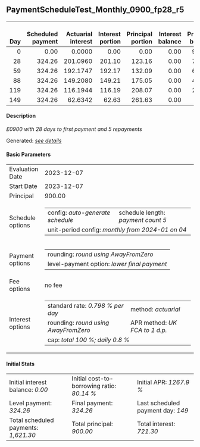 <h2>PaymentScheduleTest_Monthly_0900_fp28_r5</h2>
<table>
    <thead style="vertical-align: bottom;">
        <th style="text-align: right;">Day</th>
        <th style="text-align: right;">Scheduled payment</th>
        <th style="text-align: right;">Actuarial interest</th>
        <th style="text-align: right;">Interest portion</th>
        <th style="text-align: right;">Principal portion</th>
        <th style="text-align: right;">Interest balance</th>
        <th style="text-align: right;">Principal balance</th>
        <th style="text-align: right;">Total actuarial interest</th>
        <th style="text-align: right;">Total interest</th>
        <th style="text-align: right;">Total principal</th>
    </thead>
    <tr style="text-align: right;">
        <td class="ci00">0</td>
        <td class="ci01" style="white-space: nowrap;">0.00</td>
        <td class="ci02">0.0000</td>
        <td class="ci03">0.00</td>
        <td class="ci04">0.00</td>
        <td class="ci05">0.00</td>
        <td class="ci06">900.00</td>
        <td class="ci07">0.0000</td>
        <td class="ci08">0.00</td>
        <td class="ci09">0.00</td>
    </tr>
    <tr style="text-align: right;">
        <td class="ci00">28</td>
        <td class="ci01" style="white-space: nowrap;">324.26</td>
        <td class="ci02">201.0960</td>
        <td class="ci03">201.10</td>
        <td class="ci04">123.16</td>
        <td class="ci05">0.00</td>
        <td class="ci06">776.84</td>
        <td class="ci07">201.0960</td>
        <td class="ci08">201.10</td>
        <td class="ci09">123.16</td>
    </tr>
    <tr style="text-align: right;">
        <td class="ci00">59</td>
        <td class="ci01" style="white-space: nowrap;">324.26</td>
        <td class="ci02">192.1747</td>
        <td class="ci03">192.17</td>
        <td class="ci04">132.09</td>
        <td class="ci05">0.00</td>
        <td class="ci06">644.75</td>
        <td class="ci07">393.2707</td>
        <td class="ci08">393.27</td>
        <td class="ci09">255.25</td>
    </tr>
    <tr style="text-align: right;">
        <td class="ci00">88</td>
        <td class="ci01" style="white-space: nowrap;">324.26</td>
        <td class="ci02">149.2080</td>
        <td class="ci03">149.21</td>
        <td class="ci04">175.05</td>
        <td class="ci05">0.00</td>
        <td class="ci06">469.70</td>
        <td class="ci07">542.4787</td>
        <td class="ci08">542.48</td>
        <td class="ci09">430.30</td>
    </tr>
    <tr style="text-align: right;">
        <td class="ci00">119</td>
        <td class="ci01" style="white-space: nowrap;">324.26</td>
        <td class="ci02">116.1944</td>
        <td class="ci03">116.19</td>
        <td class="ci04">208.07</td>
        <td class="ci05">0.00</td>
        <td class="ci06">261.63</td>
        <td class="ci07">658.6731</td>
        <td class="ci08">658.67</td>
        <td class="ci09">638.37</td>
    </tr>
    <tr style="text-align: right;">
        <td class="ci00">149</td>
        <td class="ci01" style="white-space: nowrap;">324.26</td>
        <td class="ci02">62.6342</td>
        <td class="ci03">62.63</td>
        <td class="ci04">261.63</td>
        <td class="ci05">0.00</td>
        <td class="ci06">0.00</td>
        <td class="ci07">721.3073</td>
        <td class="ci08">721.30</td>
        <td class="ci09">900.00</td>
    </tr>
</table>
<h4>Description</h4>
<p><i>£0900 with 28 days to first payment and 5 repayments</i></p>
<p>Generated: <i><a href="../GeneratedDate.md">see details</a></i></p>
<h4>Basic Parameters</h4>
<table>
    <tr>
        <td>Evaluation Date</td>
        <td>2023-12-07</td>
    </tr>
    <tr>
        <td>Start Date</td>
        <td>2023-12-07</td>
    </tr>
    <tr>
        <td>Principal</td>
        <td>900.00</td>
    </tr>
    <tr>
        <td>Schedule options</td>
        <td>
            <table>
                <tr>
                    <td>config: <i>auto-generate schedule</i></td>
                    <td>schedule length: <i><i>payment count</i> 5</i></td>
                </tr>
                <tr>
                    <td colspan="2" style="white-space: nowrap;">unit-period config: <i>monthly from 2024-01 on 04</i></td>
                </tr>
            </table>
        </td>
    </tr>
    <tr>
        <td>Payment options</td>
        <td>
            <table>
                <tr>
                    <td>rounding: <i>round using AwayFromZero</i></td>
                </tr>
                <tr>
                    <td>level-payment option: <i>lower&nbsp;final&nbsp;payment</i></td>
                </tr>
            </table>
        </td>
    </tr>
    <tr>
        <td>Fee options</td>
        <td>no fee
        </td>
    </tr>
    <tr>
        <td>Interest options</td>
        <td>
            <table>
                <tr>
                    <td>standard rate: <i>0.798 % per day</i></td>
                    <td>method: <i>actuarial</i></td>
                </tr>
                <tr>
                    <td>rounding: <i>round using AwayFromZero</i></td>
                    <td>APR method: <i>UK FCA to 1 d.p.</i></td>
                </tr>
                <tr>
                    <td colspan="2">cap: <i>total 100 %; daily 0.8 %</td>
                </tr>
            </table>
        </td>
    </tr>
</table>
<h4>Initial Stats</h4>
<table>
    <tr>
        <td>Initial interest balance: <i>0.00</i></td>
        <td>Initial cost-to-borrowing ratio: <i>80.14 %</i></td>
        <td>Initial APR: <i>1267.9 %</i></td>
    </tr>
    <tr>
        <td>Level payment: <i>324.26</i></td>
        <td>Final payment: <i>324.26</i></td>
        <td>Last scheduled payment day: <i>149</i></td>
    </tr>
    <tr>
        <td>Total scheduled payments: <i>1,621.30</i></td>
        <td>Total principal: <i>900.00</i></td>
        <td>Total interest: <i>721.30</i></td>
    </tr>
</table>